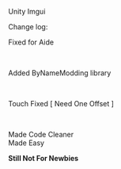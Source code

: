 Unity Imgui 


Change log:
<br>

Fixed for Aide

<br>


Added ByNameModding library

<br>


Touch Fixed [ Need One Offset ]

<br>

Made Code Cleaner 
<br>
Made Easy 

**Still Not For Newbies**
